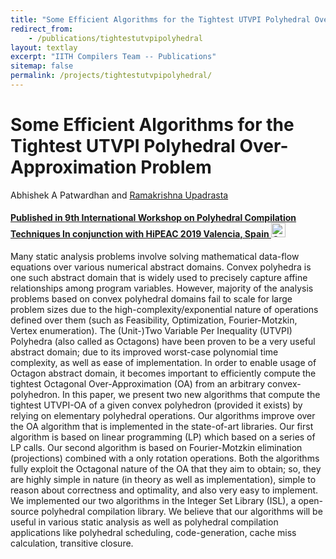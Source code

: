 ```yaml
---
title: "Some Efficient Algorithms for the Tightest UTVPI Polyhedral Over-Approximation Problem"
redirect_from:
    - /publications/tightestutvpipolyhedral
layout: textlay
excerpt: "IITH Compilers Team -- Publications"
sitemap: false
permalink: /projects/tightestutvpipolyhedral/
---
```



<div class="container-fluid" style="height:100%; width:100%"> 
<h1>Some Efficient Algorithms for the Tightest UTVPI Polyhedral Over-Approximation Problem</h1>
<p>Abhishek A Patwardhan and <a href="https://www.iith.ac.in/~ramakrishna" target="_blank">Ramakrishna Upadrasta</p>
<h4> Published in <a href="https://acohen.gitlabpages.inria.fr/impact/impact2019/papers/IMPACT_2019_paper_2.pdf">9th International Workshop on Polyhedral Compilation Techniques In conjunction with HiPEAC 2019 Valencia, Spain
</a> 
 
 
 <a href= "https://github.com/IITH-Compilers/ISL-UTVPI?files=1" target="_blank">
 <img class="dp-img" alt="OpenMp_Github" src="https://github.githubassets.com/favicons/favicon.svg" width="23px" height="23px" />
 </a> 
 </h4>
 
<p> Many static analysis problems involve solving mathematical data-flow equations over various numerical abstract domains. Convex polyhedra is one such abstract domain that is widely used to precisely capture affine relationships among program variables. However, majority of the analysis problems based on convex polyhedral domains fail to scale for large problem sizes due to the high-complexity/exponential nature of operations defined over them (such as Feasibility, Optimization, Fourier-Motzkin, Vertex enumeration).
The (Unit-)Two Variable Per Inequality (UTVPI) Polyhedra (also called as Octagons) have been proven to be a very useful abstract domain; due to its improved worst-case polynomial time complexity, as well as ease of implementation. In order to enable usage of Octagon abstract domain, it becomes important to efficiently compute the tightest Octagonal Over-Approximation (OA) from an arbitrary convex-polyhedron.
In this paper, we present two new algorithms that compute the tightest UTVPI-OA of a given convex polyhedron (provided it exists) by relying on elementary polyhedral operations. Our algorithms improve over the OA algorithm that is implemented in the state-of-art libraries.
Our first algorithm is based on linear programming (LP) which based on a series of LP calls. Our second algorithm is based on Fourier-Motzkin elimination (projections) combined with a only rotation operations. Both the algorithms fully exploit the Octagonal nature of the OA that they aim to obtain; so, they are highly simple in nature (in theory as well as implementation), simple to reason about correctness and optimality, and also very easy to implement. We implemented our two algorithms in the Integer Set Library (ISL), a open-source polyhedral compilation library.
We believe that our algorithms will be useful in various static analysis as well as polyhedral compilation applications like polyhedral scheduling, code-generation, cache miss calculation, transitive closure. </p>
<br>
</div>
